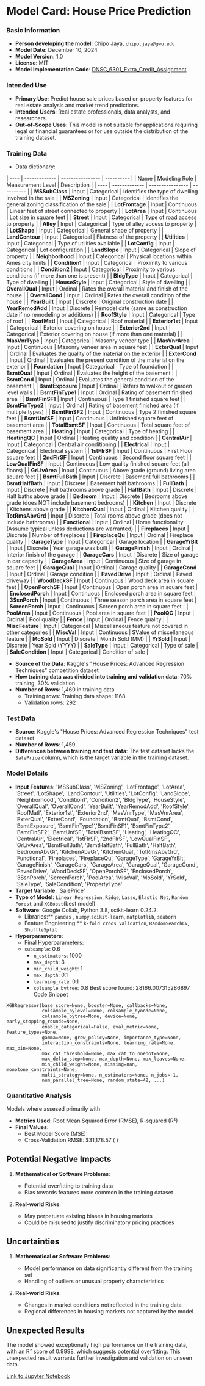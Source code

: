 # Model Card: House Price Prediction

### Basic Information

  * **Person developing the model**: Chipo Jaya, `chipo.jaya@gwu.edu`
  * **Model Date**: December 10, 2024
  * **Model Version**: 1.0
  * **License**: MIT
  * **Model Implementation Code**: [DNSC_6301_Extra_Credit_Assignment](https://github.com/chipojaya1/housing-prices-prediction/blob/main/house_prices_model.ipynb)

### Intended Use
  * **Primary Use**: Predict house sale prices based on property features for real estate analysis and market trend predictions.
  * **Intended Users**: Real estate professionals, data analysts, and researchers.
  * **Out-of-Scope Uses**: This model is not suitable for applications requiring legal or financial guarantees or for use outside the distribution of the training dataset.

### Training Data
  * Data dictionary:
  
  | ---- | ------------- | ---------------- | ---------- |
  | Name | Modeling Role | Measurement Level | Description |
  | ---- | ------------- | ---------------- | ---------- |
  | **MSSubClass** | Input | Categorical | Identifies the type of dwelling involved in the sale |
  | **MSZoning** | Input | Categorical | Identifies the general zoning classification of the sale |
  | **LotFrontage** | Input | Continuous | Linear feet of street connected to property |
  | **LotArea** | Input | Continuous | Lot size in square feet |
  | **Street** | Input | Categorical | Type of road access to property |
  | **Alley** | Input | Categorical | Type of alley access to property |
  | **LotShape** | Input | Categorical | General shape of property |
  | **LandContour** | Input | Categorical | Flatness of the property |
  | **Utilities** | Input | Categorical | Type of utilities available |
  | **LotConfig** | Input | Categorical | Lot configuration |
  | **LandSlope** | Input | Categorical | Slope of property |
  | **Neighborhood** | Input | Categorical | Physical locations within Ames city limits |
  | **Condition1** | Input | Categorical | Proximity to various conditions |
  | **Condition2** | Input | Categorical | Proximity to various conditions (if more than one is present) |
  | **BldgType** | Input | Categorical | Type of dwelling |
  | **HouseStyle** | Input | Categorical | Style of dwelling |
  | **OverallQual** | Input | Ordinal | Rates the overall material and finish of the house |
  | **OverallCond** | Input | Ordinal | Rates the overall condition of the house |
  | **YearBuilt** | Input | Discrete | Original construction date |
  | **YearRemodAdd** | Input | Discrete | Remodel date (same as construction date if no remodeling or additions) |
  | **RoofStyle** | Input | Categorical | Type of roof |
  | **RoofMatl** | Input | Categorical | Roof material |
  | **Exterior1st** | Input | Categorical | Exterior covering on house |
  | **Exterior2nd** | Input | Categorical | Exterior covering on house (if more than one material) |
  | **MasVnrType** | Input | Categorical | Masonry veneer type |
  | **MasVnrArea** | Input | Continuous | Masonry veneer area in square feet |
  | **ExterQual** | Input | Ordinal | Evaluates the quality of the material on the exterior |
  | **ExterCond** | Input | Ordinal | Evaluates the present condition of the material on the exterior |
  | **Foundation** | Input | Categorical | Type of foundation |
  | **BsmtQual** | Input | Ordinal | Evaluates the height of the basement |
  | **BsmtCond** | Input | Ordinal | Evaluates the general condition of the basement |
  | **BsmtExposure** | Input | Ordinal | Refers to walkout or garden level walls |
  | **BsmtFinType1** | Input | Ordinal | Rating of basement finished area |
  | **BsmtFinSF1** | Input | Continuous | Type 1 finished square feet |
  | **BsmtFinType2** | Input | Ordinal | Rating of basement finished area (if multiple types) |
  | **BsmtFinSF2** | Input | Continuous | Type 2 finished square feet |
  | **BsmtUnfSF** | Input | Continuous | Unfinished square feet of basement area |
  | **TotalBsmtSF** | Input | Continuous | Total square feet of basement area |
  | **Heating** | Input | Categorical | Type of heating |
  | **HeatingQC** | Input | Ordinal | Heating quality and condition |
  | **CentralAir** | Input | Categorical | Central air conditioning |
  | **Electrical** | Input | Categorical | Electrical system |
  | **1stFlrSF** | Input | Continuous | First Floor square feet |
  | **2ndFlrSF** | Input | Continuous | Second floor square feet |
  | **LowQualFinSF** | Input | Continuous | Low quality finished square feet (all floors) |
  | **GrLivArea** | Input | Continuous | Above grade (ground) living area square feet |
  | **BsmtFullBath** | Input | Discrete | Basement full bathrooms |
  | **BsmtHalfBath** | Input | Discrete | Basement half bathrooms |
  | **FullBath** | Input | Discrete | Full bathrooms above grade |
  | **HalfBath** | Input | Discrete | Half baths above grade |
  | **Bedroom** | Input | Discrete | Bedrooms above grade (does NOT include basement bedrooms) |
  | **Kitchen** | Input | Discrete | Kitchens above grade |
  | **KitchenQual** | Input | Ordinal | Kitchen quality |
  | **TotRmsAbvGrd** | Input | Discrete | Total rooms above grade (does not include bathrooms) |
  | **Functional** | Input | Ordinal | Home functionality (Assume typical unless deductions are warranted) |
  | **Fireplaces** | Input | Discrete | Number of fireplaces |
  | **FireplaceQu** | Input | Ordinal | Fireplace quality |
  | **GarageType** | Input | Categorical | Garage location |
  | **GarageYrBlt** | Input | Discrete | Year garage was built |
  | **GarageFinish** | Input | Ordinal | Interior finish of the garage |
  | **GarageCars** | Input | Discrete | Size of garage in car capacity |
  | **GarageArea** | Input | Continuous | Size of garage in square feet |
  | **GarageQual** | Input | Ordinal | Garage quality |
  | **GarageCond** | Input | Ordinal | Garage condition |
  | **PavedDrive** | Input | Ordinal | Paved driveway |
  | **WoodDeckSF** | Input | Continuous | Wood deck area in square feet |
  | **OpenPorchSF** | Input | Continuous | Open porch area in square feet |
  | **EnclosedPorch** | Input | Continuous | Enclosed porch area in square feet |
  | **3SsnPorch** | Input | Continuous | Three season porch area in square feet |
  | **ScreenPorch** | Input | Continuous | Screen porch area in square feet |
  | **PoolArea** | Input | Continuous | Pool area in square feet |
  | **PoolQC** | Input | Ordinal | Pool quality |
  | **Fence** | Input | Ordinal | Fence quality |
  | **MiscFeature** | Input | Categorical | Miscellaneous feature not covered in other categories |
  | **MiscVal** | Input | Continuous | $Value of miscellaneous feature |
  | **MoSold** | Input | Discrete | Month Sold (MM) |
  | **YrSold** | Input | Discrete | Year Sold (YYYY) |
  | **SaleType** | Input | Categorical | Type of sale |
  | **SaleCondition** | Input | Categorical | Condition of sale |

  * **Source of the Data**: Kaggle's "House Prices: Advanced Regression Techniques" competition dataset
  * **How training data was divided into training and validation data**: 70% training, 30% validation
  * **Number of Rows**: 1,460 in training data
    * Training rows: Training data shape: 1168
    * Validation rows: 292

### Test Data
* **Source**: Kaggle's "House Prices: Advanced Regression Techniques" test dataset
* **Number of Rows**: 1,459
* **Differences between training and test data**: The test dataset lacks the `SalePrice` column, which is the target variable in the training dataset.

### Model Details
* **Input Features**: 'MSSubClass', 'MSZoning', 'LotFrontage', 'LotArea', 'Street', 'LotShape', 'LandContour', 'Utilities', 'LotConfig', 'LandSlope',
    'Neighborhood', 'Condition1', 'Condition2', 'BldgType', 'HouseStyle', 'OverallQual', 'OverallCond', 'YearBuilt', 'YearRemodAdd', 'RoofStyle', 'RoofMatl',
    'Exterior1st', 'Exterior2nd', 'MasVnrType', 'MasVnrArea', 'ExterQual', 'ExterCond', 'Foundation', 'BsmtQual', 'BsmtCond', 'BsmtExposure', 
    'BsmtFinType1','BsmtFinSF1', 'BsmtFinType2', 'BsmtFinSF2', 'BsmtUnfSF', 'TotalBsmtSF', 'Heating', 'HeatingQC', 'CentralAir', 'Electrical', '1stFlrSF', '2ndFlrSF', 
    'LowQualFinSF',    'GrLivArea', 'BsmtFullBath', 'BsmtHalfBath', 'FullBath', 'HalfBath', 'BedroomAbvGr', 'KitchenAbvGr', 'KitchenQual', 'TotRmsAbvGrd', 
    'Functional', 'Fireplaces', 'FireplaceQu', 'GarageType', 'GarageYrBlt', 'GarageFinish', 'GarageCars', 'GarageArea', 'GarageQual', 'GarageCond', 'PavedDrive', 
    'WoodDeckSF', 'OpenPorchSF', 'EnclosedPorch', '3SsnPorch', 'ScreenPorch', 'PoolArea', 'MiscVal', 'MoSold', 'YrSold', 'SaleType', 'SaleCondition', 'PropertyType'
* **Target Variable**: 'SalePrice'
* **Type of Model**: `Linear Regression`, `Ridge`, `Lasso`, `Elastic Net`, `Random Forest` and `XGBoost`(best model)
* **Software**: Google Collab, Python 3.8, scikit-learn 0.24.2.
  * Libraries:** `pandas` , `numpy`,`scikit-learn`, `matplotlib`, `seaborn` 
  * Feature Engnieering:**   `k-fold croos validation`, `RandomSearchCV`, `ShuffleSplit` 
* **Hyperparameters**:
   * Final Hyperparameters:
   * `subsample`: 0.6
     * `n_estimators`: 1000
     * `max_depth`: 3 
     * `min_child_weight`: 1
     * `max_depth`: 0.1
     * `learning_rate`: 0.1
     * `colsample_bytree`: 0.8
Best score found:  28166.007315286897
  Code Snippet
```
XGBRegressor(base_score=None, booster=None, callbacks=None,
             colsample_bylevel=None, colsample_bynode=None,
             colsample_bytree=None, device=None, early_stopping_rounds=None,
             enable_categorical=False, eval_metric=None, feature_types=None,
             gamma=None, grow_policy=None, importance_type=None,
             interaction_constraints=None, learning_rate=None, max_bin=None,
             max_cat_threshold=None, max_cat_to_onehot=None,
             max_delta_step=None, max_depth=None, max_leaves=None,
             min_child_weight=None, missing=nan, monotone_constraints=None,
             multi_strategy=None, n_estimators=None, n_jobs=-1,
             num_parallel_tree=None, random_state=42, ...)
```

### Quantitative Analysis
  Models where assesed primarily with 
- **Metrics Used**: Root Mean Squared Error (RMSE), R-squared (R²)
- **Final Values**:
  - Best Model Score (MSE):  
  - Cross-Validation RMSE: $31,178.57 ( )

## Potential Negative Impacts
1. **Mathematical or Software Problems**:
   - Potential overfitting to training data
   - Bias towards features more common in the training dataset

2. **Real-world Risks**:
   - May perpetuate existing biases in housing markets
   - Could be misused to justify discriminatory pricing practices

## Uncertainties
1. **Mathematical or Software Problems**:
   - Model performance on data significantly different from the training set
   - Handling of outliers or unusual property characteristics

2. **Real-world Risks**:
   - Changes in market conditions not reflected in the training data
   - Regional differences in housing markets not captured by the model

## Unexpected Results
The model showed exceptionally high performance on the training data, with an R² score of 0.9998, which suggests potential overfitting. This unexpected result warrants further investigation and validation on unseen data.

[Link to Jupyter Notebook](https://github.com/chipojaya1/housing-prices-prediction/blob/main/house_prices_model.ipynb)
